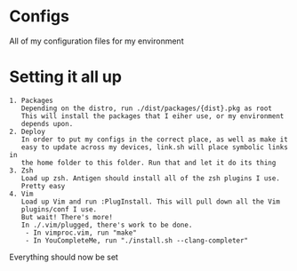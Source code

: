 Configs
=======
All of my configuration files for my environment

Setting it all up
=======
    1. Packages
       Depending on the distro, run ./dist/packages/{dist}.pkg as root
       This will install the packages that I eiher use, or my environment
       depends upon.
    2. Deploy
       In order to put my configs in the correct place, as well as make it
       easy to update across my devices, link.sh will place symbolic links in
       the home folder to this folder. Run that and let it do its thing
    3. Zsh 
       Load up zsh. Antigen should install all of the zsh plugins I use.
       Pretty easy
    4. Vim
       Load up Vim and run :PlugInstall. This will pull down all the Vim 
       plugins/conf I use. 
       But wait! There's more!
       In ./.vim/plugged, there's work to be done. 
        - In vimproc.vim, run "make"
        - In YouCompleteMe, run "./install.sh --clang-completer"

Everything should now be set 
      
